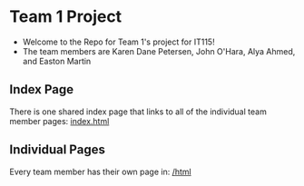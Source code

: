 # Team 1 Project
- Welcome to the Repo for Team 1's project for IT115!
- The team members are Karen Dane Petersen, John O'Hara, Alya Ahmed, and Easton Martin


## Index Page
There is one shared index page that links to all of the individual team member pages: [index.html](/html/index)

## Individual Pages
Every team member has their own page in: [/html](/html)

